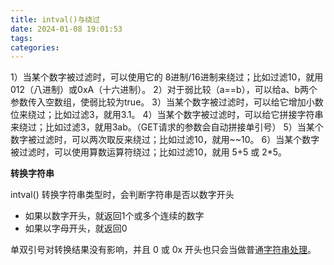 ```yaml
---
title: intval()与绕过
date: 2024-01-08 19:01:53
tags:
categories:
---
```


1）当某个数字被过滤时，可以使用它的 8进制/16进制来绕过；比如过滤10，就用012（八进制）或0xA（十六进制）。
2）对于弱比较（a==b），可以给a、b两个参数传入空数组，使弱比较为true。
3）当某个数字被过滤时，可以给它增加小数位来绕过；比如过滤3，就用3.1。
4）当某个数字被过滤时，可以给它拼接字符串来绕过；比如过滤3，就用3ab。（GET请求的参数会自动拼接单引号）
5）当某个数字被过滤时，可以两次取反来绕过；比如过滤10，就用~~10。
6）当某个数字被过滤时，可以使用算数运算符绕过；比如过滤10，就用 5+5 或 2*5。

**转换字符串**

intval() 转换字符串类型时，会判断字符串是否以数字开头

- 如果以数字开头，就返回1个或多个连续的数字
- 如果以字母开头，就返回0

单双引号对转换结果没有影响，并且 0 或 0x 开头也只会当做普通[字符串处理](https://so.csdn.net/so/search?q=字符串处理&spm=1001.2101.3001.7020)。
